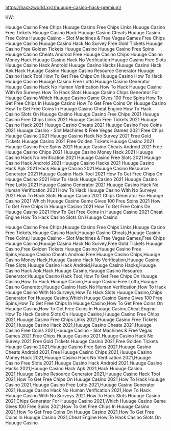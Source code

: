 https://hackzworld.xyz/huuuge-casino-hack-premium/

KW:

Huuuge Casino Free Chips
Huuuge Casino Free Chips Links
Huuuge Casino Free Tickets
Huuuge Casino Hack
Huuuge Casino Cheats
Huuuge Casino Free Coins
Huuuge Casino - Slot Machines & Free Vegas Games
Free Chips Huuuge Casino
Huuuge Casino Hack No Survey
Free Gold Tickets Huuuge Casino
Free Golden Tickets Huuuge Casino
Huuuge Casino Free Spins
Huuuge Casino Cheats Android
Free Huuuge Casino Chips
Huuuge Casino Money Hack
Huuuge Casino Hack No Verification
Huuuge Casino Free Slots
Huuuge Casino Hack Android
Huuuge Casino Hacks
Huuuge Casino Hack Apk
Hack Huuuge Casino
Huuuge Casino Resource Generator
Huuuge Casino Hack Tool
How To Get Free Chips On Huuuge Casino
How To Hack Huuuge Casino
Huuuge Casino Free Lotto
Huuuge Casino Generator
Huuuge Casino Hack No Human Verification
How To Hack Huuuge Casino With No Surveys
How To Hack Slots Huuuge Casino
Chips Generator For Huuuge Casino
Which Huuuge Casino Game Gives 100 Free Spins
How To Get Free Chips In Huuuge Casino
How To Get Free Coins On Huuuge Casino
How To Get Free Coins In Huuuge Casino
Cheat Engine How To Hack Casino Slots On Huuuge Casino
Huuuge Casino Free Chips 2021
Huuuge Casino Free Chips Links 2021
Huuuge Casino Free Tickets 2021
Huuuge Casino Hack 2021
Huuuge Casino Cheats 2021
Huuuge Casino Free Coins 2021
Huuuge Casino - Slot Machines & Free Vegas Games 2021
Free Chips Huuuge Casino 2021
Huuuge Casino Hack No Survey 2021
Free Gold Tickets Huuuge Casino 2021
Free Golden Tickets Huuuge Casino 2021
Huuuge Casino Free Spins 2021
Huuuge Casino Cheats Android 2021
Free Huuuge Casino Chips 2021
Huuuge Casino Money Hack 2021
Huuuge Casino Hack No Verification 2021
Huuuge Casino Free Slots 2021
Huuuge Casino Hack Android 2021
Huuuge Casino Hacks 2021
Huuuge Casino Hack Apk 2021
Hack Huuuge Casino 2021
Huuuge Casino Resource Generator 2021
Huuuge Casino Hack Tool 2021
How To Get Free Chips On Huuuge Casino 2021
How To Hack Huuuge Casino 2021
Huuuge Casino Free Lotto 2021
Huuuge Casino Generator 2021
Huuuge Casino Hack No Human Verification 2021
How To Hack Huuuge Casino With No Surveys 2021
How To Hack Slots Huuuge Casino 2021
Chips Generator For Huuuge Casino 2021
Which Huuuge Casino Game Gives 100 Free Spins 2021
How To Get Free Chips In Huuuge Casino 2021
How To Get Free Coins On Huuuge Casino 2021
How To Get Free Coins In Huuuge Casino 2021
Cheat Engine How To Hack Casino Slots On Huuuge Casino

Huuuge Casino Free Chips,Huuuge Casino Free Chips Links,Huuuge Casino Free Tickets,Huuuge Casino Hack,Huuuge Casino Cheats,Huuuge Casino Free Coins,Huuuge Casino - Slot Machines & Free Vegas Games,Free Chips Huuuge Casino,Huuuge Casino Hack No Survey,Free Gold Tickets Huuuge Casino,Free Golden Tickets Huuuge Casino,Huuuge Casino Free Spins,Huuuge Casino Cheats Android,Free Huuuge Casino Chips,Huuuge Casino Money Hack,Huuuge Casino Hack No Verification,Huuuge Casino Free Slots,Huuuge Casino Hack Android,Huuuge Casino Hacks,Huuuge Casino Hack Apk,Hack Huuuge Casino,Huuuge Casino Resource Generator,Huuuge Casino Hack Tool,How To Get Free Chips On Huuuge Casino,How To Hack Huuuge Casino,Huuuge Casino Free Lotto,Huuuge Casino Generator,Huuuge Casino Hack No Human Verification,How To Hack Huuuge Casino With No Surveys,How To Hack Slots Huuuge Casino,Chips Generator For Huuuge Casino,Which Huuuge Casino Game Gives 100 Free Spins,How To Get Free Chips In Huuuge Casino,How To Get Free Coins On Huuuge Casino,How To Get Free Coins In Huuuge Casino,Cheat Engine How To Hack Casino Slots On Huuuge Casino,Huuuge Casino Free Chips 2021,Huuuge Casino Free Chips Links 2021,Huuuge Casino Free Tickets 2021,Huuuge Casino Hack 2021,Huuuge Casino Cheats 2021,Huuuge Casino Free Coins 2021,Huuuge Casino - Slot Machines & Free Vegas Games 2021,Free Chips Huuuge Casino 2021,Huuuge Casino Hack No Survey 2021,Free Gold Tickets Huuuge Casino 2021,Free Golden Tickets Huuuge Casino 2021,Huuuge Casino Free Spins 2021,Huuuge Casino Cheats Android 2021,Free Huuuge Casino Chips 2021,Huuuge Casino Money Hack 2021,Huuuge Casino Hack No Verification 2021,Huuuge Casino Free Slots 2021,Huuuge Casino Hack Android 2021,Huuuge Casino Hacks 2021,Huuuge Casino Hack Apk 2021,Hack Huuuge Casino 2021,Huuuge Casino Resource Generator 2021,Huuuge Casino Hack Tool 2021,How To Get Free Chips On Huuuge Casino 2021,How To Hack Huuuge Casino 2021,Huuuge Casino Free Lotto 2021,Huuuge Casino Generator 2021,Huuuge Casino Hack No Human Verification 2021,How To Hack Huuuge Casino With No Surveys 2021,How To Hack Slots Huuuge Casino 2021,Chips Generator For Huuuge Casino 2021,Which Huuuge Casino Game Gives 100 Free Spins 2021,How To Get Free Chips In Huuuge Casino 2021,How To Get Free Coins On Huuuge Casino 2021,How To Get Free Coins In Huuuge Casino 2021,Cheat Engine How To Hack Casino Slots On Huuuge Casino
